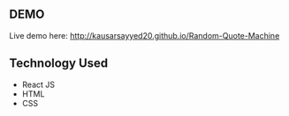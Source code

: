 ## DEMO
Live demo here: http://kausarsayyed20.github.io/Random-Quote-Machine

## Technology Used

* React JS
* HTML
* CSS
